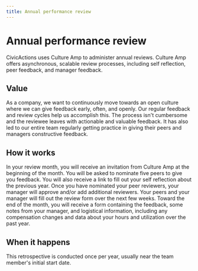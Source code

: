 ```yaml
---
title: Annual performance review
---
```


# Annual performance review

CivicActions uses Culture Amp to administer annual reviews. Culture Amp offers asynchronous, scalable review processes, including self reflection, peer feedback, and manager feedback.

## Value

As a company, we want to continuously move towards an open culture where we can give feedback early, often, and openly.
Our regular feedback and review cycles help us accomplish this. The process isn't cumbersome and the reviewee leaves with actionable and valuable feedback. It has also led to our entire team regularly getting practice in giving their peers and managers constructive feedback.

## How it works

In your review month, you will receive an invitation from Culture Amp at the beginning of the month. You will be asked to nominate five peers to give you feedback. You will also receive a link to fill out your self reflection about the previous year. Once you have nominated your peer reviewers, your manager will approve and/or add additional reviewers. Your peers and your manager will fill out the review form over the next few weeks. Toward the end of the month, you will receive a form containing the feedback, some notes from your manager, and logistical information, including any compensation changes and data about your hours and utilization over the past year.

## When it happens

This retrospective is conducted once per year, usually near the team member's initial start date.
